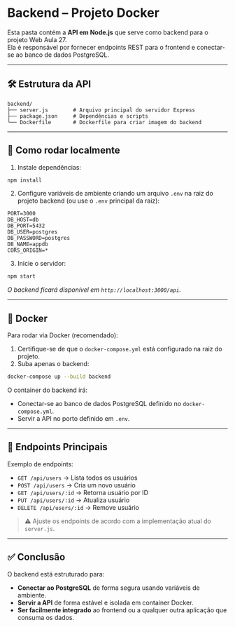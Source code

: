 # Backend – Projeto Docker

Esta pasta contém a **API em Node.js** que serve como backend para o projeto Web Aula 27.  
Ela é responsável por fornecer endpoints REST para o frontend e conectar-se ao banco de dados PostgreSQL.

---

## 🛠️ Estrutura da API

```
backend/
├── server.js        # Arquivo principal do servidor Express
├── package.json     # Dependências e scripts
└── Dockerfile       # Dockerfile para criar imagem do backend
```

---

## 🚀 Como rodar localmente

1. Instale dependências:

```bash
npm install
```

2. Configure variáveis de ambiente criando um arquivo `.env` na raiz do projeto backend (ou use o `.env` principal da raiz):

```env
PORT=3000
DB_HOST=db
DB_PORT=5432
DB_USER=postgres
DB_PASSWORD=postgres
DB_NAME=appdb
CORS_ORIGIN=*
```

3. Inicie o servidor:

```bash
npm start
```

*O backend ficará disponível em `http://localhost:3000/api`.*

---

## 🔧 Docker

Para rodar via Docker (recomendado):

1. Certifique-se de que o `docker-compose.yml` está configurado na raiz do projeto.  
2. Suba apenas o backend:

```bash
docker-compose up --build backend
```

O container do backend irá:

- Conectar-se ao banco de dados PostgreSQL definido no `docker-compose.yml`.  
- Servir a API no porto definido em `.env`.  

---

## 📝 Endpoints Principais

Exemplo de endpoints:

- `GET /api/users` → Lista todos os usuários  
- `POST /api/users` → Cria um novo usuário  
- `GET /api/users/:id` → Retorna usuário por ID  
- `PUT /api/users/:id` → Atualiza usuário  
- `DELETE /api/users/:id` → Remove usuário

> ⚠️ Ajuste os endpoints de acordo com a implementação atual do `server.js`.

---

## ✅ Conclusão

O backend está estruturado para:

* **Conectar ao PostgreSQL** de forma segura usando variáveis de ambiente.  
* **Servir a API** de forma estável e isolada em container Docker.  
* **Ser facilmente integrado** ao frontend ou a qualquer outra aplicação que consuma os dados.
